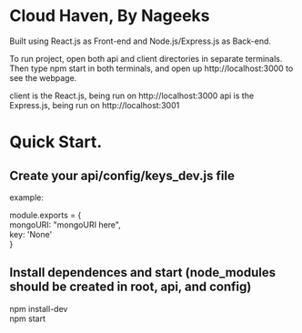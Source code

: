# Cloud Haven, By Nageeks

Built using React.js as Front-end and Node.js/Express.js as Back-end.

To run project, open both api and client directories in separate terminals. Then type npm start in both terminals, and open up http://localhost:3000 to see the webpage.

client is the React.js, being run on http://localhost:3000
api is the Express.js, being run on http://localhost:3001

# Quick Start. 
## Create your api/config/keys_dev.js file

example:

module.exports = {\
    mongoURI: "mongoURI here",\
    key: 'None'\
}

## Install dependences and start (node_modules should be created in root, api, and config)
npm install-dev\
npm start

